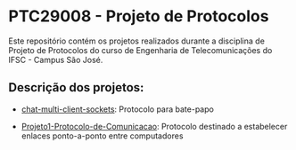 # PTC29008 - Projeto de Protocolos

Este repositório contém os projetos realizados durante a disciplina de Projeto de Protocolos do curso de Engenharia de Telecomunicações do IFSC - Campus São José.

## Descrição dos projetos:

* [chat-multi-client-sockets](https://github.com/mftutui/PTC29008/tree/master/chat-multi-client-sockets): Protocolo para bate-papo

* [Projeto1-Protocolo-de-Comunicacao](https://github.com/mftutui/PTC29008/tree/master/Projeto1-Protocolo-de-Comunicacao): Protocolo destinado a estabelecer enlaces ponto-a-ponto entre computadores
